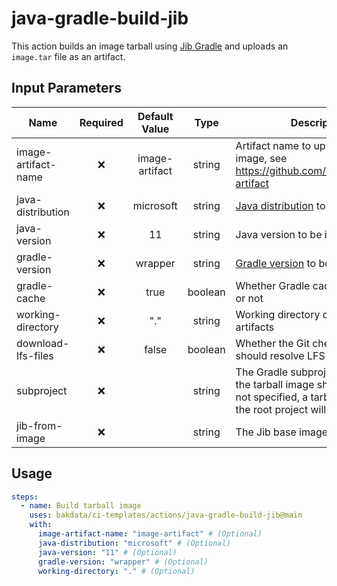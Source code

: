 # java-gradle-build-jib

This action builds an image tarball using [Jib Gradle](https://github.com/GoogleContainerTools/jib/tree/master/jib-gradle-plugin) and uploads an `image.tar` file as an artifact.

## Input Parameters

| Name                | Required | Default Value  |  Type   | Description                                                                                                                              |
| ------------------- | :------: | :------------: | :-----: | ---------------------------------------------------------------------------------------------------------------------------------------- |
| image-artifact-name |    ❌    | image-artifact | string  | Artifact name to upload tarball image, see <https://github.com/actions/upload-artifact>                                                  |
| java-distribution   |    ❌    |   microsoft    | string  | [Java distribution](https://github.com/actions/setup-java#supported-distributions) to be installed                                       |
| java-version        |    ❌    |       11       | string  | Java version to be installed                                                                                                             |
| gradle-version      |    ❌    |    wrapper     | string  | [Gradle version](https://github.com/gradle/gradle-build-action#use-a-specific-gradle-version) to be installed                            |
| gradle-cache        |    ❌    |      true      | boolean | Whether Gradle caching is enabled or not                                                                                                 |
| working-directory   |    ❌    |      "."       | string  | Working directory of your Gradle artifacts                                                                                               |
| download-lfs-files  |    ❌    |     false      | boolean | Whether the Git checkout action should resolve LFS files or not                                                                          |
| subproject          |    ❌    |                | string  | The Gradle subproject for which the tarball image should be built (If not specified, a tarball image for the root project will be built) |
| jib-from-image      |    ❌    |                | string  | The Jib base image to use                                                                                                                |

## Usage

```yaml
steps:
  - name: Build tarball image
    uses: bakdata/ci-templates/actions/java-gradle-build-jib@main
    with:
      image-artifact-name: "image-artifact" # (Optional)
      java-distribution: "microsoft" # (Optional)
      java-version: "11" # (Optional)
      gradle-version: "wrapper" # (Optional)
      working-directory: "." # (Optional)
```
